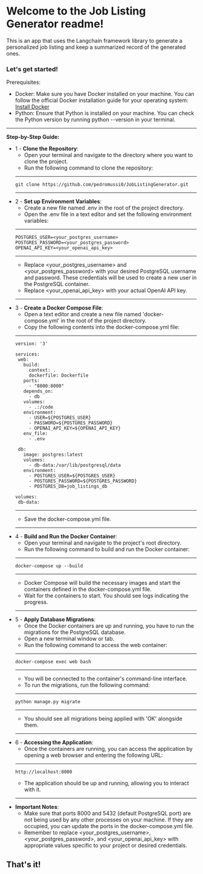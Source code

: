 <h1>Welcome to the Job Listing Generator readme!</h1>

This is an app that uses the Langchain framework library to generate a personalized job listing and keep a summarized record of the generated ones.
 
 <h3>Let's get started!</h3>
 
 Prerequisites:

- Docker: Make sure you have Docker installed on your machine. You can follow the official Docker installation guide for your operating system: [Install Docker](https://docs.docker.com/get-docker/)
- Python: Ensure that Python is installed on your machine. You can check the Python version by running python --version in your terminal.

---

__Step-by-Step Guide:__
   - 1 - **Clone the Repository**:
       - Open your terminal and navigate to the directory where you want to clone the project.
       - Run the following command to clone the repository:  
       ---
      ```shell
      git clone https://github.com/pedromussi0/JobListingGenerator.git
      ```
      ---
   - 2 - **Set up Environment Variables**:
       - Create a new file named .env in the root of the project directory.
       - Open the .env file in a text editor and set the following environment variables:
       ---
        ```shell
        POSTGRES_USER=<your_postgres_username>
        POSTGRES_PASSWORD=<your_postgres_password>
        OPENAI_API_KEY=<your_openai_api_key>
        ```
        ---
       - Replace <your_postgres_username> and <your_postgres_password> with your desired PostgreSQL username and password. These credentials will be used to create a new user in the PostgreSQL container. 
       - Replace <your_openai_api_key> with your actual OpenAI API key.
       ---
   - 3 - **Create a Docker Compose File**:
       - Open a text editor and create a new file named 'docker-compose.yml' in the root of the project directory. 
       - Copy the following contents into the docker-compose.yml file:
       ---
       ```shell
       version: '3'

      services:
        web:
          build:
            context: .
            dockerfile: Dockerfile
          ports:
            - "8000:8000"
          depends_on:
            - db
          volumes:
            - .:/code
          environment:
            - USER=${POSTGRES_USER}
            - PASSWORD=${POSTGRES_PASSWORD}
            - OPENAI_API_KEY=${OPENAI_API_KEY}
          env_file:
            - .env

        db:
          image: postgres:latest
          volumes:
            - db-data:/var/lib/postgresql/data
          environment:
            - POSTGRES_USER=${POSTGRES_USER}
            - POSTGRES_PASSWORD=${POSTGRES_PASSWORD}
            - POSTGRES_DB=job_listings_db

      volumes:
        db-data:
       ```
       ---
       - Save the docker-compose.yml file.
       ---
   - 4 - **Build and Run the Docker Container**:
       - Open your terminal and navigate to the project's root directory.
       - Run the following command to build and run the Docker container:
       ---
       ```shell
       docker-compose up --build
       ```
       ---
       - Docker Compose will build the necessary images and start the containers defined in the docker-compose.yml file.
       - Wait for the containers to start. You should see logs indicating the progress.
       ---
   - 5 - **Apply Database Migrations**:
       - Once the Docker containers are up and running, you have to run the migrations for the PostgreSQL database.
       - Open a new terminal window or tab.
       - Run the following command to access the web container:
       ---
       ```shell
       docker-compose exec web bash
       ```
       ---
       - You will be connected to the container's command-line interface.
       - To run the migrations, run the following command:
       ---
       ```shell
       python manage.py migrate
       ```
       ---
       - You should see all migrations being applied with 'OK' alongside them.
       ---
   - 6 - **Accessing the Application**:
       - Once the containers are running, you can access the application by opening a web browser and entering the following URL:
       ---
       ```shell
       http://localhost:8000
       ```
       - The application should be up and running, allowing you to interact with it.
       ---
   - **Important Notes**:
      -  Make sure that ports 8000 and 5432 (default PostgreSQL port) are not being used by any other processes on your machine. If they are occupied, you can update the ports in the docker-compose.yml file.
      -  Remember to replace <your_postgres_username>, <your_postgres_password>, and <your_openai_api_key> with appropriate values specific to your project or desired credentials.

<h2>That's it!</h2>
       
       
       
        
       
       
        
      
      
      





